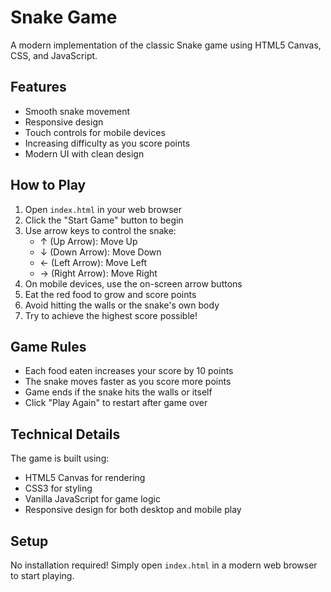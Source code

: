 # Snake Game

A modern implementation of the classic Snake game using HTML5 Canvas, CSS, and JavaScript.

## Features

- Smooth snake movement
- Responsive design
- Touch controls for mobile devices
- Increasing difficulty as you score points
- Modern UI with clean design

## How to Play

1. Open `index.html` in your web browser
2. Click the "Start Game" button to begin
3. Use arrow keys to control the snake:
   - ↑ (Up Arrow): Move Up
   - ↓ (Down Arrow): Move Down
   - ← (Left Arrow): Move Left
   - → (Right Arrow): Move Right
4. On mobile devices, use the on-screen arrow buttons
5. Eat the red food to grow and score points
6. Avoid hitting the walls or the snake's own body
7. Try to achieve the highest score possible!

## Game Rules

- Each food eaten increases your score by 10 points
- The snake moves faster as you score more points
- Game ends if the snake hits the walls or itself
- Click "Play Again" to restart after game over

## Technical Details

The game is built using:
- HTML5 Canvas for rendering
- CSS3 for styling
- Vanilla JavaScript for game logic
- Responsive design for both desktop and mobile play

## Setup

No installation required! Simply open `index.html` in a modern web browser to start playing. 